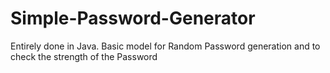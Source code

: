 # Simple-Password-Generator
Entirely done in Java.
Basic model for Random Password generation and to check the strength of the Password
